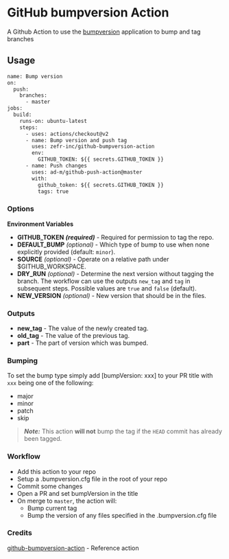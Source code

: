 # GitHub bumpversion Action

A Github Action to use the [bumpversion](https://pypi.org/project/bumpversion/) application to bump and tag branches

## Usage

```Dockerfile
name: Bump version
on:
  push:
    branches:
      - master
jobs:
  build:
    runs-on: ubuntu-latest
    steps:
      - uses: actions/checkout@v2
      - name: Bump version and push tag
        uses: zefr-inc/github-bumpversion-action
        env:
          GITHUB_TOKEN: ${{ secrets.GITHUB_TOKEN }}
      - name: Push changes
        uses: ad-m/github-push-action@master
        with:
          github_token: ${{ secrets.GITHUB_TOKEN }}
          tags: true
```

### Options

**Environment Variables**

* **GITHUB_TOKEN** ***(required)*** - Required for permission to tag the repo.
* **DEFAULT_BUMP** *(optional)* - Which type of bump to use when none explicitly provided (default: `minor`).
* **SOURCE** *(optional)* - Operate on a relative path under $GITHUB_WORKSPACE.
* **DRY_RUN** *(optional)* - Determine the next version without tagging the branch. The workflow can use the outputs `new_tag` and `tag` in subsequent steps. Possible values are ```true``` and ```false``` (default).
* **NEW_VERSION** *(optional)* - New version that should be in the files.


### Outputs

* **new_tag** - The value of the newly created tag.
* **old_tag** - The value of the previous tag.
* **part** - The part of version which was bumped.

### Bumping

To set the bump type simply add [bumpVersion: xxx] to your PR title with `xxx` being one of the following:
* major
* minor
* patch
* skip

> ***Note:*** This action **will not** bump the tag if the `HEAD` commit has already been tagged.

### Workflow

* Add this action to your repo
* Setup a .bumpversion.cfg file in the root of your repo
* Commit some changes
* Open a PR and set bumpVersion in the title
* On merge to `master`, the action will:
  * Bump current tag
  * Bump the version of any files specified in the .bumpversion.cfg file

### Credits

[github-bumpversion-action](https://github.com/ZEFR-INC/github-bumpversion-action) - Reference action
